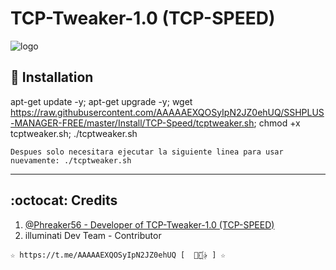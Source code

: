 ﻿# TCP-Tweaker-1.0 (TCP-SPEED)

![logo](https://github.com/AAAAAEXQOSyIpN2JZ0ehUQ/SSHPLUS-MANAGER-FREE/blob/master/Imagenes/TCP_Tweaker_TCP_SPEED.jpg)

## :book: Installation

apt-get update -y; apt-get upgrade -y; wget https://raw.githubusercontent.com/AAAAAEXQOSyIpN2JZ0ehUQ/SSHPLUS-MANAGER-FREE/master/Install/TCP-Speed/tcptweaker.sh; chmod +x tcptweaker.sh; ./tcptweaker.sh

```
Despues solo necesitara ejecutar la siguiente linea para usar nuevamente: ./tcptweaker.sh
```
-------------------------------------------------------------------------------

## :octocat: Credits

1. [@Phreaker56 - Developer of TCP-Tweaker-1.0 (TCP-SPEED)](https://phreaker56.obex.pw/)
2. illuminati Dev Team - Contributor 

```
☆ https://t.me/AAAAAEXQOSyIpN2JZ0ehUQ [  ⃘⃤꙰✰ ] ☆
```
